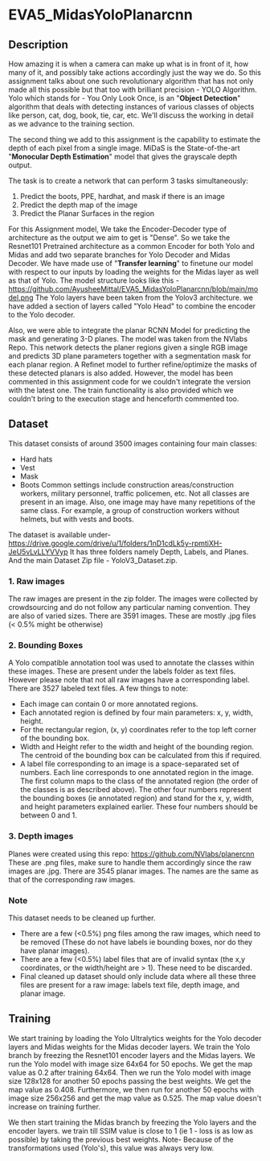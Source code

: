 # EVA5_MidasYoloPlanarcnn

## Description 
How amazing it is when a camera can make up what is in front of it, how many of it, and possibly take actions accordingly just the way we do. So this assignment talks about one such revolutionary algorithm that has not only made all this possible but that too with brilliant precision - YOLO Algorithm. Yolo which stands for - You Only Look Once, is an "**Object Detection**" algorithm that deals with detecting instances of various classes of objects like person, cat, dog, book, tie, car, etc. We'll discuss the working in detail as we advance to the training section. 

The second thing we add to this assignment is the capability to estimate the depth of each pixel from a single image. MiDaS is the State-of-the-art "**Monocular Depth Estimation**" model that gives the grayscale depth output. 

The task is to create a network that can perform 3 tasks simultaneously:
1. Predict the boots, PPE, hardhat, and mask if there is an image
2. Predict the depth map of the image
3. Predict the Planar Surfaces in the region

For this Assignment model, We take the Encoder-Decoder type of architecture as the output we aim to get is "Dense". So we take the Resnet101 Pretrained architecture as a common Encoder for both Yolo and Midas and add two separate branches for Yolo Decoder and Midas Decoder. We have made use of "**Transfer learning**" to finetune our model with respect to our inputs by loading the weights for the Midas layer as well as that of Yolo. The model structure looks like this - https://github.com/AyusheeMittal/EVA5_MidasYoloPlanarcnn/blob/main/model.png
The Yolo layers have been taken from the Yolov3 architecture. we have added a section of layers called "Yolo Head" to combine the encoder to the Yolo decoder. 

Also, we were able to integrate the planar RCNN Model for predicting the mask and generating 3-D planes. The model was taken from the NVlabs Repo. This network detects the planer regions given a single RGB image and predicts 3D plane parameters together with a segmentation mask for each planar region. A Refinet model to further refine/optimize the masks of these detected planars is also added.  However, the model has been commented in this assignment code for we couldn't integrate the version with the latest one. The train functionality is also provided which we couldn't bring to the execution stage and henceforth commented too. 

## Dataset
This dataset consists of around 3500 images containing four main classes:
* Hard hats
* Vest
* Mask
* Boots
Common settings include construction areas/construction workers, military personnel, traffic policemen, etc.
Not all classes are present in an image. Also, one image may have many repetitions of the same class.
For example, a group of construction workers without helmets, but with vests and boots.

The dataset is available under- https://drive.google.com/drive/u/1/folders/1nD1cdLk5y-rpmtiXH-JeU5vLvLLYVVyp
It has three folders namely Depth, Labels, and Planes. And the main Dataset Zip file - YoloV3_Dataset.zip.

### 1. Raw images
The raw images are present in the zip folder. The images were collected by crowdsourcing and do not follow any particular naming convention.
They are also of varied sizes. There are 3591 images.
These are mostly .jpg files (< 0.5% might be otherwise)

### 2. Bounding Boxes
A Yolo compatible annotation tool was used to annotate the classes within these images.
These are present under the labels folder as text files. However please note that not all raw images have a corresponding label. There are 3527 labeled text files. A few things to note:
* Each image can contain 0 or more annotated regions.
* Each annotated region is defined by four main parameters: x, y, width, height.
* For the rectangular region, (x, y) coordinates refer to the top left corner of the bounding box.
* Width and Height refer to the width and height of the bounding region. The centroid of the bounding box can be calculated from this if required.
* A label file corresponding to an image is a space-separated set of numbers. Each line corresponds to one annotated region in the image.
The first column maps to the class of the annotated region (the order of the classes is as described above). The other four numbers represent the bounding boxes (ie annotated region) and stand for the x, y, width, and height parameters explained earlier. These four numbers should be between 0 and 1.

### 3. Depth images
Planes were created using this repo:
https://github.com/NVlabs/planercnn
These are .png files, make sure to handle them accordingly since the raw images are .jpg. There are 3545 planar images. The names are the same as that of the corresponding raw images.

### Note
This dataset needs to be cleaned up further.
* There are a few (<0.5%) png files among the raw images, which need to be removed (These do not have labels ie bounding boxes, nor do they have planar images).
* There are a few (<0.5%) label files that are of invalid syntax (the x,y coordinates, or the width/height are > 1). These need to be discarded.
* Final cleaned up dataset should only include data where all these three files are present for a raw image: labels text file, depth image, and planar image.

## Training
We start training by loading the Yolo Ultralytics weights for the Yolo decoder layers and Midas weights for the Midas decoder layers. We train the Yolo branch by freezing the Resnet101 encoder layers and the Midas layers. We run the Yolo model with image size 64x64 for 50 epochs. We get the map value as 0.2 after training 64x64. Then we run the Yolo model with image size 128x128 for another 50 epochs passing the best weights. We get the map value as 0.408. Furthermore, we then run for another 50 epochs with image size 256x256 and get the map value as 0.525. The map value doesn't increase on training further.

We then start training the Midas branch by freezing the Yolo layers and the encoder layers. we train till SSIM value is close to 1 (ie 1 - loss is as low as possible) by taking the previous best weights. Note- Because of the transformations used (Yolo's), this value was always very low. 

